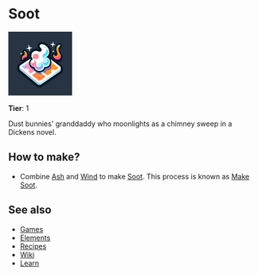 # Soot

![](../images/item.soot.png)

**Tier**: 1

Dust bunnies' granddaddy who moonlights as a chimney sweep in a Dickens novel.

## How to make?

* Combine [Ash](/wiki/elements/ash) and [Wind](/wiki/elements/wind) to make [Soot](/wiki/elements/soot). This process is known as [Make Soot](/wiki/recipes/make-soot).

## See also

* [Games](/wiki/games)
* [Elements](/wiki/elements)
* [Recipes](/wiki/recipes)
* [Wiki](/wiki/index)
* [Learn](/learn/index)